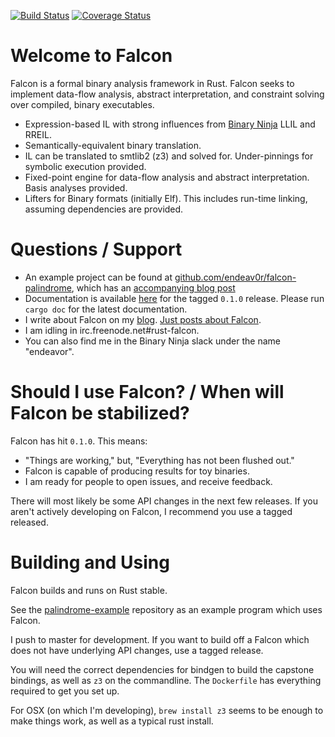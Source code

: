 [![Build Status](https://travis-ci.org/endeav0r/falcon.svg?branch=master)](https://travis-ci.org/endeav0r/falcon)
[![Coverage Status](https://coveralls.io/repos/github/endeav0r/falcon/badge.svg?branch=coveralls)](https://coveralls.io/github/endeav0r/falcon?branch=coveralls)

# Welcome to Falcon

Falcon is a formal binary analysis framework in Rust. Falcon seeks to implement data-flow analysis, abstract interpretation, and constraint solving over compiled, binary executables.

* Expression-based IL with strong influences from [Binary Ninja](https://binary.ninja) LLIL and RREIL.
* Semantically-equivalent binary translation.
* IL can be translated to smtlib2 (z3) and solved for. Under-pinnings for symbolic execution provided.
* Fixed-point engine for data-flow analysis and abstract interpretation. Basis analyses provided.
* Lifters for Binary formats (initially Elf). This includes run-time linking, assuming dependencies are provided.

# Questions / Support

* An example project can be found at [github.com/endeav0r/falcon-palindrome](https://github.com/endeav0r/falcon-palindrome), which has an [accompanying blog post](http://reversing.io/posts/2017-08-12/)
* Documentation is available [here](https://files.reversing.io/falcon-docs/0.1.0/falcon/) for the tagged `0.1.0` release. Please run `cargo doc` for the latest documentation.
* I write about Falcon on my [blog](http://reversing.io/). [Just posts about Falcon](http://reversing.io/tags/falcon/).
* I am idling in irc.freenode.net#rust-falcon.
* You can also find me in the Binary Ninja slack under the name "endeavor".

# Should I use Falcon? / When will Falcon be stabilized?

Falcon has hit `0.1.0`. This means:

* "Things are working," but, "Everything has not been flushed out."
* Falcon is capable of producing results for toy binaries.
* I am ready for people to open issues, and receive feedback.

There will most likely be some API changes in the next few releases. If you aren't actively developing on Falcon, I recommend you use a tagged released.

# Building and Using

Falcon builds and runs on Rust stable.

See the [palindrome-example](https://github.com/endeav0r/falcon-palindrome) repository as an example program which uses Falcon.

I push to master for development. If you want to build off a Falcon which does not have underlying API changes, use a tagged release.

You will need the correct dependencies for bindgen to build the capstone bindings, as well as `z3` on the commandline. The `Dockerfile` has everything required to get you set up.

For OSX (on which I'm developing), `brew install z3` seems to be enough to make things work, as well as a typical rust install.
